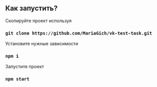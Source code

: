 ## Как запустить?

Скопируйте проект используя

### `git clone https://github.com/MariaGich/vk-test-task.git`

Установите нужные зависимости

### `npm i`

Запустите проект

### `npm start`
